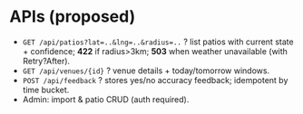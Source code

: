 # APIs (proposed)
- `GET /api/patios?lat=..&lng=..&radius=..` ? list patios with current state + confidence; **422** if radius>3km; **503** when weather unavailable (with Retry?After).
- `GET /api/venues/{id}` ? venue details + today/tomorrow windows.
- `POST /api/feedback` ? stores yes/no accuracy feedback; idempotent by time bucket.
- Admin: import & patio CRUD (auth required).